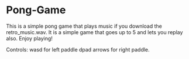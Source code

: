 # Pong-Game
This is a simple pong game that plays music if you download the retro_music.wav. It is a simple game that goes up to 5 and lets you replay also. Enjoy playing!

Controls:
wasd for left paddle
dpad arrows for right paddle.
